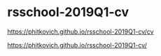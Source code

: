 # rsschool-2019Q1-cv

https://phitkovich.github.io/rsschool-2019Q1-cv/cv

https://phitkovich.github.io/rsschool-2019Q1-cv/